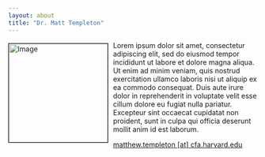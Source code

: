```yaml
---
layout: about
title: "Dr. Matt Templeton"
---
```


<img src="{{ site.baseurl }}/img/ads_logo.png" height="200" width="200" alt="Image" style="float: left; margin: 4px 10px 0px 0px; border: 1px solid #000000;">

Lorem ipsum dolor sit amet, consectetur adipiscing elit, sed do eiusmod tempor incididunt ut labore et dolore magna aliqua. Ut enim ad minim veniam, quis nostrud exercitation ullamco laboris nisi ut aliquip ex ea commodo consequat. Duis aute irure dolor in reprehenderit in voluptate velit esse cillum dolore eu fugiat nulla pariatur. Excepteur sint occaecat cupidatat non proident, sunt in culpa qui officia deserunt mollit anim id est laborum.

[matthew.templeton [at] cfa.harvard.edu](mailto:matthew.templeton@cfa.harvard.edu)
